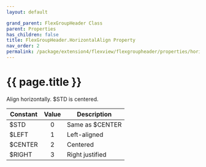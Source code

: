 ```yaml
---
layout: default

grand_parent: FlexGroupHeader Class
parent: Properties
has_children: false
title: FlexGroupHeader.HorizontalAlign Property
nav_order: 2
permalink: /package/extension4/flexview/flexgroupheader/properties/horizontalalign
---
```

# {{ page.title }}

Align horizontally. $STD is centered.

| Constant | Value | Description     |
|----------|:-----:|-----------------|
| $STD     |   0   | Same as $CENTER |
| $LEFT    |   1   | Left-aligned    |
| $CENTER  |   2   | Centered        |
| $RIGHT   |   3   | Right justified |